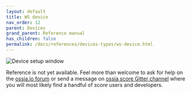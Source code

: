 ```yaml
---
layout: default
title: WS device
nav_order: 12
parent: Devices
grand_parent: Reference manual
has_children: false
permalink: /docs/references/devices-types/ws-device.html
---
```


![Device setup window](/score-docs/assets/images/references/devices-types/ws-device.png "score device setup")

Reference is not yet available. Feel more than welcome to ask for help on the [ossia.io forum](https://forum.ossia.io) or send a message on [ossia score Gitter channel](https://gitter.im/ossia/score) where you will most likely find a handful of *score* users and developers.